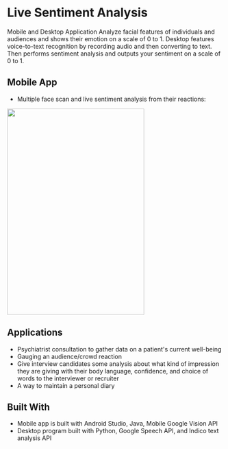 # Live Sentiment Analysis

Mobile and Desktop Application
Analyze facial features of individuals and audiences and shows their emotion on a scale of 0 to 1. Desktop features voice-to-text recognition by recording audio and then converting to text. Then performs sentiment analysis and outputs your sentiment on a scale of 0 to 1.

## Mobile App

* Multiple face scan and live sentiment analysis from their reactions:
<img src="https://github.com/divyavijaysahay/Sentiment-analysis/blob/master/Screenshot_app.png" height="480" width="320">

## Applications
* Psychiatrist consultation to gather data on a patient's current well-being
* Gauging an audience/crowd reaction
* Give interview candidates some analysis about what kind of impression they are giving with their body language, confidence, and choice of words to the interviewer or recruiter
* A way to maintain a personal diary

## Built With
* Mobile app is built with Android Studio, Java, Mobile Google Vision API
* Desktop program built with Python, Google Speech API, and Indico text analysis API
